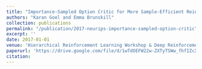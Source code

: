 ```yaml
---
title: "Importance-Sampled Option Critic for More Sample-Efficient Reinforcement Learning"
authors: "Karan Goel and Emma Brunskill"
collection: publications
permalink: "/publication/2017-neurips-importance-sampled-option-critic"
excerpt: ''
date: 2017-01-01
venue: 'Hierarchical Reinforcement Learning Workshop & Deep Reinforcement Learning Symposium, NeurIPS'
paperurl: 'https://drive.google.com/file/d/1wTdOEFW22w-ZXTyTSWw_fhfIZcX4Y2Yn/view'
citation:
---
```


